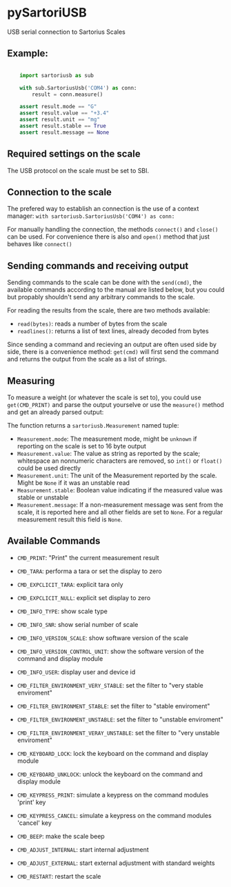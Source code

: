 # pySartoriUSB

USB serial connection to Sartorius Scales

## Example:

```python

    import sartoriusb as sub

    with sub.SartoriusUsb('COM4') as conn:
        result = conn.measure()

    assert result.mode == "G"
    assert result.value == "+3.4"
    assert result.unit == "mg"
    assert result.stable == True
    assert result.message == None
```

## Required settings on the scale

The USB protocol on the scale must be set to SBI.

## Connection to the scale

The prefered way to establish an connection is the use of a context manager:
`with sartoriusb.SartoriusUsb('COM4') as conn:`

For manually handling the connection, the methods `connect()` and
`close()` can be used. For convenience there is also and `open()`
method that just behaves like `connect()`


## Sending commands and receiving output

Sending commands to the scale can be done with the `send(cmd)`, the
available commands according to the manual are listed below, but you could
but propably shouldn't send any arbitrary commands to the scale.

For reading the results from the scale, there are two methods available:
- `read(bytes)`: reads a number of bytes from the scale
- `readlines()`: returns a list of text lines, already decoded from bytes

Since sending a command and recieving an output are often used side by side,
there is a convenience method: `get(cmd)` will first send the command and
returns the output from the scale as a list of strings.

## Measuring

To measure a weight (or whatever the scale is set to), you could use
`get(CMD_PRINT)` and parse the output yourselve or use the `measure()`
method and get an already parsed output:

The function returns a `sartoriusb.Measurement` named tuple:

- `Measurement.mode`:
   The measurement mode, might be `unknown` if reporting on the scale is set
   to 16 byte output
- `Measurement.value`:
    The value as string as reported by the scale; whitespace an nonnumeric
    characters are removed, so `int()` or `float()` could be used directly
- `Measurement.unit`:
    The unit of the Measurement reported by the scale. Might be `None` if it
    was an unstable read
- `Measurement.stable`:
    Boolean value indicating if the measured value was stable or unstable
- `Measurement.message`:
    If a non-measurement message was sent from the scale, it is reported here
    and all other fields are set to `None`. For a regular measurement result
    this field is `None`.

## Available Commands

- `CMD_PRINT`: "Print" the current measurement result
- `CMD_TARA`: performa a tara or set the display to zero

- `CMD_EXPCLICIT_TARA`: explicit tara only
- `CMD_EXPCLICIT_NULL`: explicit set display to zero

- `CMD_INFO_TYPE`:  show scale type
- `CMD_INFO_SNR`: show serial number of scale
- `CMD_INFO_VERSION_SCALE`: show software version of the scale
- `CMD_INFO_VERSION_CONTROL_UNIT`: show the software version of the command and display module
- `CMD_INFO_USER`: display user and device id

- `CMD_FILTER_ENVIRONMENT_VERY_STABLE`: set the filter to "very stable enviroment"
- `CMD_FILTER_ENVIRONMENT_STABLE`: set the filter to "stable enviroment"
- `CMD_FILTER_ENVIRONMENT_UNSTABLE`:  set the filter to "unstable enviroment"
- `CMD_FILTER_ENVIRONMENT_VERAY_UNSTABLE`:  set the filter to "very unstable enviroment"

- `CMD_KEYBOARD_LOCK`: lock the keyboard on the command and display module
- `CMD_KEYBOARD_UNKLOCK`: unlock the keyboard on the command and display module
- `CMD_KEYPRESS_PRINT`: simulate a keypress on the command modules 'print' key
- `CMD_KEYPRESS_CANCEL`: simulate a keypress on the command modules 'cancel' key

- `CMD_BEEP`: make the scale beep

- `CMD_ADJUST_INTERNAL`: start internal adjustment
- `CMD_ADJUST_EXTERNAL`: start external adjustment with standard weights

- `CMD_RESTART`: restart the scale
